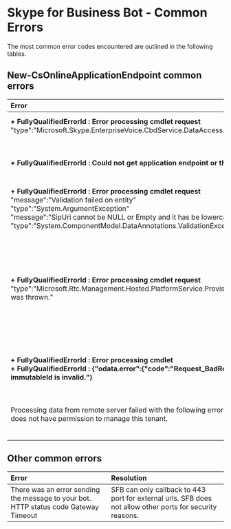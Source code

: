 # Skype for Business Bot - Common Errors
The most common error codes encountered are outlined in the following tables.
## New-CsOnlineApplicationEndpoint common errors
|Error|Resolution|
|:-|:-|
|**+ FullyQualifiedErrorId : Error processing cmdlet request**<br> "type":"Microsoft.Skype.EnterpriseVoice.CbdService.DataAccess.EntityNotFoundException"|Add a Url for CallbackUri in the messaging Url field in botframework properties|
|**+ FullyQualifiedErrorId : Could not get application endpoint or the Uri is already present as an User in BVD**|Delete the existing user account with the same sipuri in tenant or run the cmdlet using a sipuri that does not already exist in tenant|
|**+ FullyQualifiedErrorId : Error processing cmdlet request**<br> "message":"Validation failed on entity"<br> "type":"System.ArgumentException" <br>"message":"SipUri cannot be NULL or Empty and it has be lowercase" <br>"type":"System.ComponentModel.DataAnnotations.ValidationException"|Commonly seen when -Uri has uppercase characters. Use lowercase for -Uri parameter|
|**+ FullyQualifiedErrorId : Error processing cmdlet request**<br>"type":"Microsoft.Rtc.Management.Hosted.PlatformService.ProvisioningLibrary.ApplicationEndpointProvisioningException was thrown."|Timing issues in provisioning? Error sometimes also seen with ‘Set-* -Uri’, although issue resolves itself after a few minutes.<br>Run Set-CsOnlineApplicationEndpoint -Uri  <app@domain.com> followed by Get-CsOnlineApplication -Uri <app@domain.com> to verify there are no issues.|
|**+ FullyQualifiedErrorId : Error processing cmdlet**<br>**+ FullyQualifiedErrorId : {"odata.error":{"code":"Request_BadRequest","message":{"lang":"en","value":"Property immutableId is invalid."}**|Result of running cmdlet on a hybrid topology with a federated domain. Workaround is to use a non-federated domain.|
|Processing data from remote server failed with the following error message: The user 'victor@metio.onmicrosoft.com' does not have permission to manage this tenant.|Make sure you are sign-in as a Tenant Admin, see [About the Skype for Business admin role](https://support.office.com/en-us/article/About-the-Skype-for-Business-admin-role-aeb35bda-93fc-49b1-ac2c-c74fbeb737b5) for details.|
|||

 ## Other common errors

|Error|Resolution|
|:-|:-|
|There was an error sending the message to your bot. HTTP status code Gateway Timeout|SFB can only callback to 443 port for external urls. SFB does not allow other ports for security reasons.|
 

 
 
 
 
 
 
 
 
 